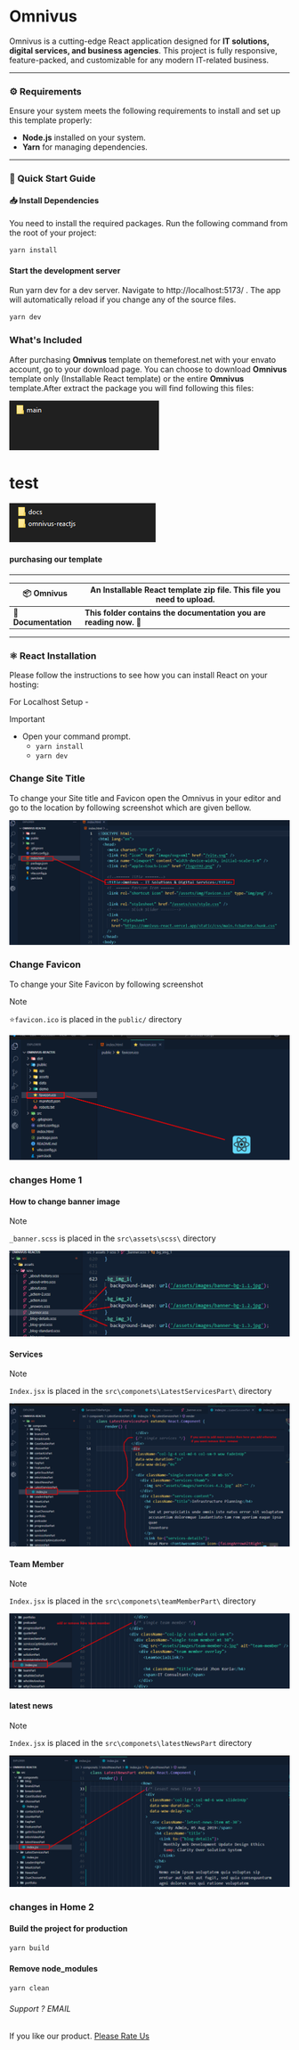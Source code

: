 

# Omnivus  

Omnivus is a cutting-edge React application designed for **IT solutions, digital services, and business agencies**. This project is fully responsive, feature-packed, and customizable for any modern IT-related business.  

---

### ⚙️ Requirements  

Ensure your system meets the following requirements to install and set up this template properly:  
- **Node.js** installed on your system.  
- **Yarn** for managing dependencies.  

---

### 🚀 Quick Start Guide  

#### 📥 Install Dependencies  

You need to install the required packages. Run the following command from the root of your project:  
```bash
yarn install
```

#### Start the development server

Run yarn dev for a dev server. Navigate to http://localhost:5173/ . The app will automatically reload if you change any of the source files. 
```bash
yarn dev
```

### What's Included
After purchasing __Omnivus__ template on themeforest.net with your envato account, go to your download page. You can choose to download __Omnivus__ template only (Installable React template) or the entire __Omnivus__ template.After extract the package you will find following this files: 

![image](./main.png)
# test

![image](./fils.png)


#### purchasing our template
---

| 📦 **Omnivus**          | **An Installable React template zip file.** This file you need to upload.    |
|--------------------------|-----------------------------------------------------------------------------|
| 📄 **Documentation**     | **This folder contains the documentation you are reading now.** 🙂         |

---

### ⚛️ React Installation  
Please follow the instructions to see how you can install React on your hosting: 

 For Localhost Setup -
> [!IMPORTANT]
> 
> - Open your command prompt.
>   - `yarn install`
>   - `yarn dev`



### Change Site Title

To change your Site title and Favicon open the Omnivus in your editor and go to the location by following screenshot which are given bellow.

![image](./title.png)

### Change Favicon

To change your Site Favicon by following screenshot
> [!NOTE]  
> ⭐`favicon.ico` is placed in the `public/` directory

![image](./icon.png)



### changes Home 1 
#### How to change banner image

> [!NOTE]  
> `_banner.scss` is placed in the `src\assets\scss\` directory

![image](./banner-imgs.png)


#### Services

> [!NOTE]  
> `Index.jsx` is placed in the `src\componets\LatestServicesPart\` directory

![image](./service.png)


#### Team Member

> [!NOTE]  
> `Index.jsx` is placed in the `src\componets\teamMemberPart\` directory

![image](./team-member.png)


#### latest news

> [!NOTE]  
> `Index.jsx` is placed in the `src\componets\latestNewsPart` directory

![image](./news-blog.png)



### changes in Home 2






#### Build the project for production

```bash
yarn build
```

#### Remove node_modules

```bash
yarn clean
```

###### Support ? _EMAIL_

If you like our product. [Please Rate Us](https://themeforest.net/user/ducor)
